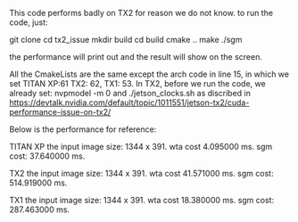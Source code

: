 This code performs badly on TX2 for reason we do not know.
to run the code, just:

git clone 
cd tx2_issue
mkdir build
cd build
cmake ..
make
./sgm

the performance will print out and the result will show on the screen.

All the CmakeLists are the same except the arch code in line 15, in which we set TITAN XP:61 TX2: 62, TX1: 53.
In TX2, before we run the code, we already set: nvpmodel -m 0 and ./jetson_clocks.sh as discribed in https://devtalk.nvidia.com/default/topic/1011551/jetson-tx2/cuda-performance-issue-on-tx2/

Below is the performance for reference:

TITAN XP
the input image size: 1344 x 391.
wta cost 4.095000 ms.
sgm cost: 37.640000 ms.

TX2
the input image size: 1344 x 391.
wta cost 41.571000 ms.
sgm cost: 514.919000 ms.

TX1
the input image size: 1344 x 391.
wta cost 18.380000 ms.
sgm cost: 287.463000 ms.

